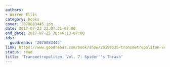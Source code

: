 ```yaml
---
authors:
- Warren Ellis
category: books
cover: 2070083445.jpg
date: 2017-07-23 22:07:31-07:00
end_date: 2017-07-25 20:46:13-07:00
ids:
  goodreads: '2070083445'
link: https://www.goodreads.com/book/show/20199535-transmetropolitan-vol-7
status: read
title: 'Transmetropolitan, Vol. 7: Spider''s Thrash'
---
```

